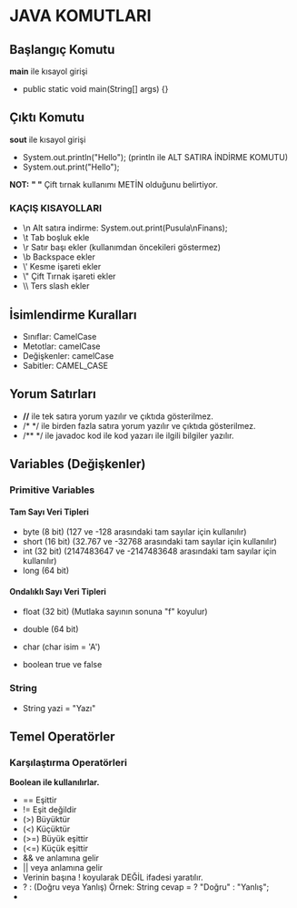 # JAVA KOMUTLARI

## Başlangıç Komutu
**main** ile kısayol girişi

- public static void main(String[] args) {}

## Çıktı Komutu
**sout** ile kısayol girişi

- System.out.println("Hello");  (println ile ALT SATIRA İNDİRME KOMUTU)
- System.out.print("Hello");

**NOT:** **" "** Çift tırnak kullanımı METİN olduğunu belirtiyor.

### KAÇIŞ KISAYOLLARI
- \n Alt satıra indirme: System.out.print(Pusula\nFinans);
- \t Tab boşluk ekle
- \r Satır başı ekler (kullanımdan öncekileri göstermez)
- \b Backspace ekler
- \\' Kesme işareti ekler
- \\" Çift Tırnak işareti ekler
- \\\ Ters slash ekler

## İsimlendirme Kuralları

- Sınıflar: CamelCase
- Metotlar: camelCase
- Değişkenler: camelCase
- Sabitler: CAMEL_CASE

## Yorum Satırları

- **//** ile tek satıra yorum yazılır ve çıktıda gösterilmez.
- /* */ ile birden fazla satıra yorum yazılır ve çıktıda gösterilmez.
- /** */ ile javadoc kod ile kod yazarı ile ilgili bilgiler yazılır.

## Variables (Değişkenler)

### Primitive Variables
#### Tam Sayı Veri Tipleri

- byte (8 bit) (127 ve -128 arasındaki tam sayılar için kullanılır)
- short (16 bit) (32.767 ve -32768 arasındaki tam sayılar için kullanılır)
- int (32 bit) (2147483647 ve -2147483648 arasındaki tam sayılar için kullanılır)
- long (64 bit)

#### Ondalıklı Sayı Veri Tipleri

- float (32 bit) (Mutlaka sayının sonuna "f" koyulur)
- double (64 bit)

- char (char isim = 'A')
- boolean true ve false

### String
- String yazi = "Yazı"

## Temel Operatörler

### Karşılaştırma Operatörleri

**Boolean ile kullanılırlar.**
- == Eşittir
- != Eşit değildir
- (>) Büyüktür
- (<) Küçüktür
- (>=) Büyük eşittir
- (<=) Küçük eşittir
- && ve anlamına gelir
- || veya anlamına gelir
- Verinin başına ! koyularak DEĞİL ifadesi yaratılır.
- ? : (Doğru veya Yanlış) Örnek: String cevap = ? "Doğru" : "Yanlış";
- 